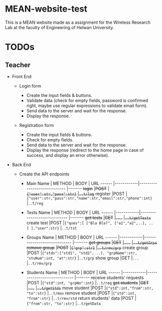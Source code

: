 # MEAN-website-test
This is a MEAN website made as a assignment for the Wireless Research Lab at the faculty of Engineering of Helwan University.

# TODOs
## Teacher
- Front End
  - Login form
    - Create the input fields & buttons.
    - Validate data (check for empty fields, password is confirmed right, maybe use regular expressions to validate email form).
    - Send data to the server and wait for the response.
    - Display the response.

  - Registration form
    - Create the input fields & buttons.
    - Check for empty fields.
    - Send data to the server and wait for the response.
    - Display the response (redirect to the home page in case of success, and display an error otherwise).
  
- Back End
  - Create the API endpoints
    - Main
      Name                       |  METHOD    |  BODY                                                                   |  URL
      ------                     |------------|-----------------------------                                            |-------
      ~~login~~                  |~~POST~~    |~~`{"user":str,"pass":str}`~~                                            |~~`..t/log`~~
      register                   |POST        |`{"user":str,"pass":str,"name":str,"email":str,"phone":int}`             |`..t/reg`
      
    - Tests
      Name                       |  METHOD    |  BODY                                                                   |  URL
      ------                     |------------|-----------------------------                                            |-------
      ~~get tests~~              |~~GET~~     |~~`...`~~                                                                |~~`..t/getTests`~~
      create test                |POST        |`{"ques":[ ["Bla Bla?", ["a1","a2",..], .. ] ],"user":str}`              |`..t/tst`
      
    - Groups
      Name                       |  METHOD    |  BODY                                                                   |  URL
      ------                     |------------|-----------------------------                                            |-------
      ~~get groups~~             |~~GET~~     |~~`...`~~                                                                |~~`..t/getGrps`~~
      ~~remove group~~           |~~POST~~    |~~`{"grp":str}`~~                                                        |~~`..t/rmv/grp`~~
      create group               |POST        |`{"stds":["std1", "std2", ..], "grpName":str, "stuNum":int, "at":str}`   |`..t/grp`
      show group                 |GET         |`...`                                                                    |`..t/rmv/grp`
      
    - Students
      Name                       |  METHOD    |  BODY                                                                   |  URL
      ------                     |------------|-----------------------------                                            |-------
      receive students' requests |POST        |`{"std":int, "grpNo":int}`                                               |`..t/req`
      ~~get students~~           |~~GET~~     |~~`...`~~                                                                |~~`..t/getStds`~~
      move student               |POST        |`{"std":int,"from":str, "to":str}`                                       |`..t/mov`
      remove student             |POST        |`{"std":int, "from":str}`                                                |`..t/rmv/std`
      return students' data      |POST        |`{"from":str, "to":str}`                                                 |`..t/getData`




